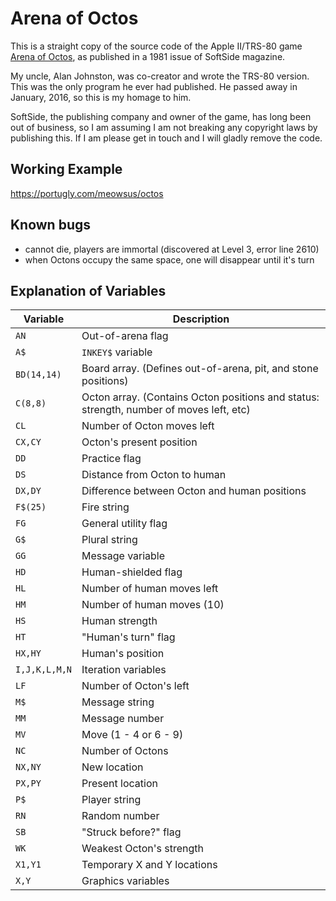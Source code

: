 # Arena of Octos

This is a straight copy of the source code of the Apple II/TRS-80 game [Arena of Octos](https://en.wikipedia.org/wiki/Arena_of_Octos), as published in a 1981 issue of SoftSide magazine.

My uncle, Alan Johnston, was co-creator and wrote the TRS-80 version. This was the only program he ever had published. He passed away in January, 2016, so this is my homage to him.

SoftSide, the publishing company and owner of the game, has long been out of business, so I am assuming I am not breaking any copyright laws by publishing this. If I am please get in touch and I will gladly remove the code.

## Working Example
https://portugly.com/meowsus/octos

## Known bugs
- cannot die, players are immortal (discovered at Level 3, error line 2610)
- when Octons occupy the same space, one will disappear until it's turn

## Explanation of Variables

Variable | Description
---------| -----------
`AN` | Out-of-arena flag
`A$` | `INKEY$` variable
`BD(14,14)` | Board array. (Defines out-of-arena, pit, and stone positions)
`C(8,8)` | Octon array. (Contains Octon positions and status: strength, number of moves left, etc)
`CL` | Number of Octon moves left
`CX,CY` | Octon's present position
`DD` | Practice flag
`DS` | Distance from Octon to human
`DX,DY` | Difference between Octon and human positions
`F$(25)` | Fire string
`FG` | General utility flag
`G$` | Plural string
`GG` | Message variable
`HD` | Human-shielded flag
`HL` | Number of human moves left
`HM` | Number of human moves (10)
`HS` | Human strength
`HT` | "Human's turn" flag
`HX,HY` | Human's position
`I,J,K,L,M,N` | Iteration variables
`LF` | Number of Octon's left
`M$` | Message string
`MM` | Message number
`MV` | Move (1 - 4 or 6 - 9)
`NC` | Number of Octons
`NX,NY` | New location
`PX,PY` | Present location
`P$` | Player string
`RN` | Random number
`SB` | "Struck before?" flag
`WK` | Weakest Octon's strength
`X1,Y1` | Temporary X and Y locations
`X,Y` | Graphics variables
